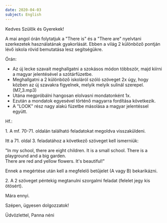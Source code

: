 ```yaml
---
date: 2020-04-03
subject: English
---
```


Kedves Szülők és Gyerekek!

A mai angol órán folytatjuk a "There is" és a "There are" nyelvtani szerkezetek használatának gyakorlását. Ebben a világ 2 különböző pontján lévő iskola rövid bemutatása lesz segítségükre.

Órán:

* Az új lecke szavait meghallgatni a szokásos módon többször, majd kiírni a magyar jelentésével a szótárfüzetbe.
* Meghallgatni a 2 különböző iskoláról szóló szöveget 2x úgy, hogy közben az új szavakra figyelnek, melyik melyik sulinál szerepel. (M7_3.mp3)
* Utána megpróbálni hangosan elolvasni mondatonként 1x.
* Ezután a mondatok egyesével történő magyarra fordítása következik.
* A "LOOK" rész nagy alakú füzetbe másolása a magyar jelentéssel együtt.

Hf.:

 1\.  A mf. 70-71. oldalán található feladatokat megoldva visszaküldeni.

Itt a 71. oldal 3. feladatához a következő szöveget kell ismerniük:

"In my school, there are eight children. It is a small school. There is a playground and a big garden.   
There are red and yellow flowers. It's beautiful!"

Ennek a megértése után kell a megfelelő betűjelet (A vagy B) bekarikázni.

2\. A 2 szöveget péntekig megtanulni szorgalmi feladat (felelet jegy kis ötösért).

Mára ennyi.

Szépen, ügyesen dolgozzatok!

Üdvözlettel,
Panna néni
